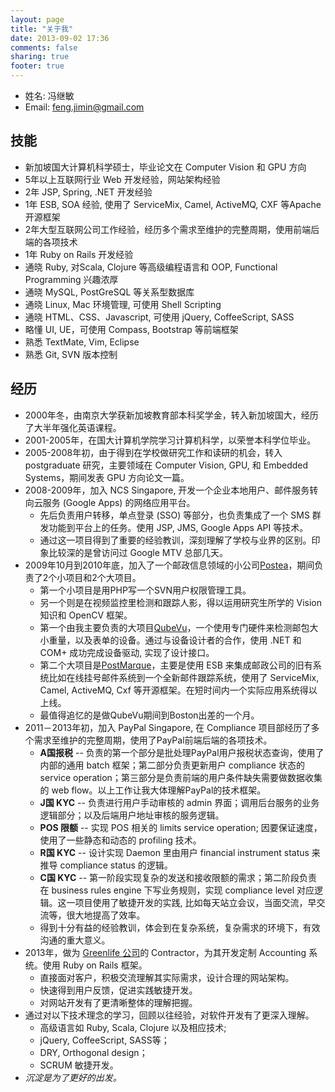 ```yaml
---
layout: page
title: "关于我"
date: 2013-09-02 17:36
comments: false
sharing: true
footer: true
---
```

* 姓名: 冯继敏
* Email: feng.jimin@gmail.com

## 技能

* 新加坡国大计算机科学硕士，毕业论文在 Computer Vision 和 GPU 方向
* 5年以上互联网行业 Web 开发经验，网站架构经验
* 2年 JSP, Spring, .NET 开发经验
* 1年 ESB, SOA 经验, 使用了 ServiceMix, Camel, ActiveMQ, CXF 等Apache开源框架
* 2年大型互联网公司工作经验，经历多个需求至维护的完整周期，使用前端后端的各项技术
* 1年 Ruby on Rails 开发经验
* 通晓 Ruby, 对Scala, Clojure 等高级编程语言和 OOP, Functional Programming 兴趣浓厚
* 通晓 MySQL, PostGreSQL 等关系型数据库
* 通晓 Linux, Mac 环境管理, 可使用 Shell Scripting
* 通晓 HTML、CSS、Javascript, 可使用 jQuery, CoffeeScript, SASS
* 略懂 UI, UE，可使用 Compass, Bootstrap 等前端框架
* 熟悉 TextMate, Vim, Eclipse
* 熟悉 Git, SVN 版本控制

## 经历

* 2000年冬，由南京大学获新加坡教育部本科奖学金，转入新加坡国大，经历了大半年强化英语课程。
* 2001-2005年，在国大计算机学院学习计算机科学，以荣誉本科学位毕业。
* 2005-2008年初，由于得到在学校做研究工作和读研的机会，转入 postgraduate 研究，主要领域在 Computer Vision, GPU, 和 Embedded Systems，期间发表 GPU 方向论文一篇。
* 2008-2009年，加入 NCS Singapore, 开发一个企业本地用户、邮件服务转向云服务 (Google Apps) 的网络应用平台。
  * 先后负责用户转移，单点登录 (SSO) 等部分，也负责集成了一个 SMS 群发功能到平台上的任务。使用 JSP, JMS, Google Apps API 等技术。
  * 通过这一项目得到了重要的经验教训，深刻理解了学校与业界的区别。印象比较深的是曾访问过 Google MTV 总部几天。
* 2009年10月到2010年底，加入了一个邮政信息领域的小公司[Postea](http://www.postea.com/index.shtml)，期间负责了2个小项目和2个大项目。
  * 第一个小项目是用PHP写一个SVN用户权限管理工具。
  * 另一个则是在视频监控里检测和跟踪人影，得以运用研究生所学的 Vision 知识和 OpenCV 框架。
  * 第一个由我主要负责的大项目[QubeVu](http://www.postea.com/qubevu/)，一个使用专门硬件来检测邮包大小重量，以及表单的设备。通过与设备设计者的合作，使用 .NET 和 COM+ 成功完成设备驱动, 实现了设计接口。
  * 第二个大项目是[PostMarque](http://www.postea.com/solutions/postmarque.shtml)，主要是使用 ESB 来集成邮政公司的旧有系统比如在线挂号邮件系统到一个全新邮件跟踪系统，使用了 ServiceMix, Camel, ActiveMQ, Cxf 等开源框架。在短时间内一个实际应用系统得以上线。
  * 最值得追忆的是做QubeVu期间到Boston出差的一个月。
* 2011－2013年初，加入 PayPal Singapore, 在 Compliance 项目部经历了多个需求至维护的完整周期，使用了PayPal前端后端的各项技术。
  * **A国报税** -- 负责的第一个部分是批处理PayPal用户报税状态查询，使用了内部的通用 batch 框架；第二部分负责更新用户 compliance 状态的 service operation；第三部分是负责前端的用户条件缺失需要做数据收集的 web flow。以上工作让我大体理解PayPal的技术框架。
  * **J国 KYC** -- 负责进行用户手动审核的 admin 界面；调用后台服务的业务逻辑部分；以及后端用户地址审核的服务逻辑。
  * **POS 限额** -- 实现 POS 相关的 limits service operation; 因要保证速度，使用了一些静态和动态的 profiling 技术。
  * **R国 KYC** -- 设计实现 Daemon 里由用户 financial instrument status 来推导 compliance status 的逻辑。
  * **C国 KYC** -- 第一阶段实现复杂的发送和接收限额的需求；第二阶段负责在 business rules engine 下写业务规则，实现 compliance level 对应逻辑。这一项目使用了敏捷开发的实践, 比如每天站立会议，当面交流，早交流等，很大地提高了效率。
  * 得到十分有益的经验教训，体会到在复杂系统，复杂需求的环境下，有效沟通的重大意义。
* 2013年，做为 [Greenlife 公司](http://www.greenlifeonefamily.com)的 Contractor，为其开发定制 Accounting 系统。使用 Ruby on Rails 框架。
  * 直接面对客户，积极交流理解其实际需求，设计合理的网站架构。
  * 快速得到用户反馈，促进实践敏捷开发。
  * 对网站开发有了更清晰整体的理解把握。
* 通过对以下技术理念的学习，回顾以往经验，对软件开发有了更深入理解。
  * 高级语言如 Ruby, Scala, Clojure 以及相应技术;
  * jQuery, CoffeeScript, SASS等；
  * DRY, Orthogonal design；
  * SCRUM 敏捷开发。
* _沉淀是为了更好的出发。_
 

